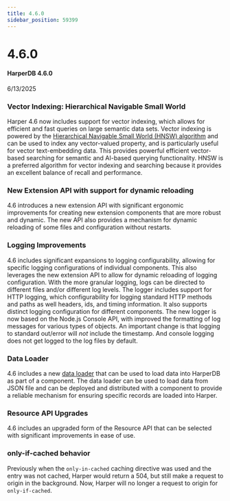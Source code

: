 ```yaml
---
title: 4.6.0
sidebar_position: 59399
---
```


# 4.6.0

#### HarperDB 4.6.0

6/13/2025

### Vector Indexing: Hierarchical Navigable Small World

Harper 4.6 now includes support for vector indexing, which allows for efficient and fast queries on large semantic data sets. Vector indexing is powered by the [Hierarchical Navigable Small World (HNSW) algorithm](https:/arxiv.org/abs/1603.09320) and can be used to index any vector-valued property, and is particularly useful for vector text-embedding data. This provides powerful efficient vector-based searching for semantic and AI-based querying functionality. HNSW is a preferred algorithm for vector indexing and searching because it provides an excellent balance of recall and performance.

### New Extension API with support for dynamic reloading

4.6 introduces a new extension API with significant ergonomic improvements for creating new extension components that are more robust and dynamic. The new API also provides a mechanism for dynamic reloading of some files and configuration without restarts.

### Logging Improvements

4.6 includes significant expansions to logging configurability, allowing for specific logging configurations of individual components. This also leverages the new extension API to allow for dynamic reloading of logging configuration. With the more granular logging, logs can be directed to different files and/or different log levels.
The logger includes support for HTTP logging, which configurability for logging standard HTTP methods and paths as well headers, ids, and timing information. It also supports distinct logging configuration for different components. 
The new logger is now based on the Node.js Console API, with improved the formatting of log messages for various types of objects.
An important change is that logging to standard out/error will _not_ include the timestamp. And console logging does not get logged to the log files by default.


### Data Loader
4.6 includes a new [data loader](../../../developers/applications/data-loader) that can be used to load data into HarperDB as part of a component. The data loader can be used to load data from JSON file and can be deployed and distributed with a component to provide a reliable mechanism for ensuring specific records are loaded into Harper.

### Resource API Upgrades

4.6 includes an upgraded form of the Resource API that can be selected with significant improvements in ease of use.

### only-if-cached behavior
Previously when the `only-in-cached` caching directive was used and the entry was not cached, Harper would return a 504, but still make a request to origin in the background. Now, Harper will no longer a request to origin for `only-if-cached`.